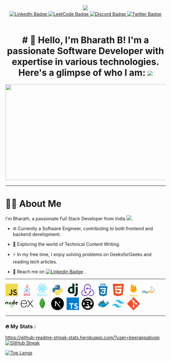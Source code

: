 
<div id="header" align="center">
  <img src="https://media.giphy.com/media/v1.Y2lkPTc5MGI3NjExZXhmeHhhbWp2dTU3aG1mYndnMHM2MzhqZ2x3MDVla25ud3IyMWpyZyZlcD12MV9pbnRlcm5hbF9naWZfYnlfaWQmY3Q9cw/M9gbBd9nbDrOTu1Mqx/giphy.gif" width="100"/>
</div>
<div id="badges" style="text-align: center;" align="center">
  <a href="https://www.linkedin.com/in/b-bharath-140836250/" target="_blank">
    <img src="https://img.shields.io/badge/LinkedIn-blue?style=for-the-badge&logo=linkedin&logoColor=white" alt="LinkedIn Badge"/>
  </a>

  <a href="https://leetcode.com/Bharathbvgp/" target="_blank">
    <img src="https://img.shields.io/badge/LeetCode-25-green?style=for-the-badge&logo=leetcode" alt="LeetCode Badge"/>
  </a>

  <a href="https://discordapp.com/users/1167878016089726988" target="_blank">
    <img src="https://img.shields.io/badge/Discord-1167878016089726988-blue?style=for-the-badge&logo=discord&logoColor=white" alt="Discord Badge"/>
  </a>

  <a href="https://twitter.com/Bharath22937943">
    <img src="https://img.shields.io/badge/Twitter-blue?style=for-the-badge&logo=twitter&logoColor=white" alt="Twitter Badge"/>
  </a>
</div>
<div id="header" align="center">
  <img src="https://komarev.com/ghpvc/?username=beerappabvgp&style=flat-square&color=blue" alt="" style="text-align: center; justify-content : center;" align="center" />
</div>



<h1 align="center">
  # 👋 Hello, I'm Bharath B!
  I'm a passionate Software Developer with expertise in various technologies. Here's a glimpse of who I am:
  <img src="https://media.giphy.com/media/hvRJCLFzcasrR4ia7z/giphy.gif" width="30px"/>
</h1>
<div align="center">
  <img src="https://media.giphy.com/media/dWesBcTLavkZuG35MI/giphy.gif" width="600" height="300"/>
</div>

---

# 👨‍💻 About Me

I'm Bharath, a passionate Full Stack Developer from India <img src="https://media.giphy.com/media/WUlplcMpOCEmTGBtBW/giphy.gif" width="30">.

- 🌐 Currently a Software Engineer, contributing to both frontend and backend development.

- 📝 Exploring the world of Technical Content Writing.

- ⚡ In my free time, I enjoy solving problems on GeeksforGeeks and reading tech articles.

- 📧 Reach me on [![Linkedin Badge](https://img.shields.io/badge/Connect_with_me_on-LinkedIn-blue?style=for-the-badge&logo=Linkedin&logoColor=white)](https://www.linkedin.com/in/b-bharath-140836250/)
.

---

<div>
  <img src="https://github.com/devicons/devicon/blob/master/icons/javascript/javascript-original.svg" title="JavaScript" alt="JavaScript" width="40" height="40"/>&nbsp;
  <img src="https://github.com/devicons/devicon/blob/master/icons/java/java-original-wordmark.svg" title="Java" alt="Java" width="40" height="40"/>&nbsp;
  <img src="https://github.com/devicons/devicon/blob/master/icons/react/react-original-wordmark.svg" title="React" alt="React" width="40" height="40"/>&nbsp;
  <img src="https://github.com/devicons/devicon/blob/master/icons/python/python-original.svg" title="Python" alt="React" width="40" height="40"/>&nbsp;
  <img src="https://github.com/devicons/devicon/blob/master/icons/django/django-plain.svg" title="Django" alt="React" width="40" height="40"/>&nbsp;
  <img src="https://github.com/devicons/devicon/blob/master/icons/redux/redux-original.svg" title="Redux" alt="Redux " width="40" height="40"/>&nbsp;
  <img src="https://github.com/devicons/devicon/blob/master/icons/css3/css3-plain-wordmark.svg"  title="CSS3" alt="CSS" width="40" height="40"/>&nbsp;
  <img src="https://github.com/devicons/devicon/blob/master/icons/html5/html5-original.svg" title="HTML5" alt="HTML" width="40" height="40"/>&nbsp;
  <img src="https://github.com/devicons/devicon/blob/master/icons/firebase/firebase-plain-wordmark.svg" title="Firebase" alt="Firebase" width="40" height="40"/>&nbsp;
  <img src="https://github.com/devicons/devicon/blob/master/icons/mysql/mysql-original-wordmark.svg" title="MySQL"  alt="MySQL" width="40" height="40"/>&nbsp;
  <img src="https://github.com/devicons/devicon/blob/master/icons/nodejs/nodejs-original-wordmark.svg" title="NodeJS" alt="NodeJS" width="40" height="40"/>&nbsp;
  <img src="https://github.com/devicons/devicon/blob/master/icons/express/express-original.svg" title="ExpreeJS" alt="ExpreeJS" width="40" height="40"/>&nbsp;
  <img src="https://github.com/devicons/devicon/blob/master/icons/mongodb/mongodb-original.svg" title="MongoDB" alt="MongoDB" width="40" height="40"/>&nbsp;
  <img src="https://github.com/devicons/devicon/blob/master/icons/nextjs/nextjs-original.svg" title="NextJS" alt="NextJS" width="40" height="40"/>&nbsp;
  <img src="https://github.com/devicons/devicon/blob/master/icons/typescript/typescript-original.svg" title="TypeScript" alt="TypeScript" width="40" height="40"/>&nbsp;
  <img src="https://github.com/devicons/devicon/blob/master/icons/rust/rust-plain.svg" title="Rust" alt="Rust" width="40" height="40"/>&nbsp;
  <img src="https://github.com/devicons/devicon/blob/master/icons/docker/docker-original.svg" title="Docker" alt="Docker" width="40" height="40"/>&nbsp;
  <img src="https://github.com/devicons/devicon/blob/master/icons/tailwindcss/tailwindcss-plain.svg" title="tailwindcss" alt="tailwindcss" width="40" height="40"/>&nbsp;
  <img src="https://github.com/devicons/devicon/blob/master/icons/git/git-original.svg" title="Git" alt="Git" width="40" height="40"/>&nbsp;
</div>

---

### :fire: My Stats :
https://github-readme-streak-stats.herokuapp.com/?user=beerappabvgp
[![GitHub Streak](https://github-readme-streak-stats.herokuapp.com?user=beerappabvgp&theme=dark)](https://git.io/streak-stats)


[![Top Langs](https://github-readme-stats.vercel.app/api/top-langs/?username=beerappabvgp)](https://github.com/anuraghazra/github-readme-stats)





<!--
**beerappabvgp/beerappabvgp** is a ✨ _special_ ✨ repository because its `README.md` (this file) appears on your GitHub profile.

Here are some ideas to get you started:

- 🔭 I’m currently working on ...
- 🌱 I’m currently learning ...
- 👯 I’m looking to collaborate on ...
- 🤔 I’m looking for help with ...
- 💬 Ask me about ...
- 📫 How to reach me: ...
- 😄 Pronouns: ...
- ⚡ Fun fact: ...
-->
